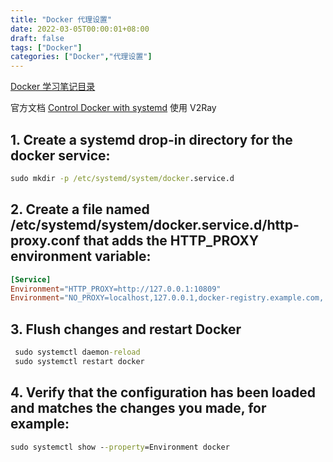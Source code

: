 ```yaml
---
title: "Docker 代理设置"
date: 2022-03-05T00:00:01+08:00
draft: false
tags: ["Docker"]
categories: ["Docker","代理设置"]
---
```


[Docker 学习笔记目录](../dir)

官方文档 [Control Docker with systemd](https://docs.docker.com/config/daemon/systemd/)
使用 V2Ray

## 1. Create a systemd drop-in directory for the docker service:

```cmd
sudo mkdir -p /etc/systemd/system/docker.service.d
```

## 2. Create a file named /etc/systemd/system/docker.service.d/http-proxy.conf that adds the HTTP_PROXY environment variable:

```conf
[Service]
Environment="HTTP_PROXY=http://127.0.0.1:10809"
Environment="NO_PROXY=localhost,127.0.0.1,docker-registry.example.com,.corp"
```

## 3. Flush changes and restart Docker

```cmd
 sudo systemctl daemon-reload
 sudo systemctl restart docker
```

## 4. Verify that the configuration has been loaded and matches the changes you made, for example:

```cmd
sudo systemctl show --property=Environment docker
```